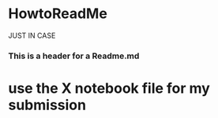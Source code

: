 # HowtoReadMe
JUST IN CASE

### This is a header for a Readme.md

# use the X notebook file for my submission
